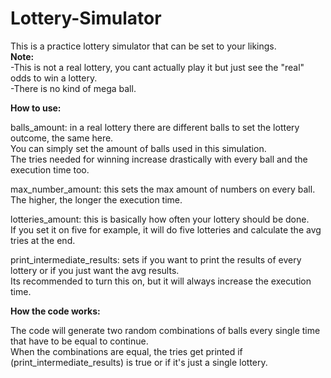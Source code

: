 # Lottery-Simulator  
This is a practice lottery simulator that can be set to your likings.  
**Note:**  
      -This is not a real lottery, you cant actually play it but just see the "real" odds to win a lottery.   
      -There is no kind of mega ball.        
       
      
**How to use:**      
          
balls_amount: in a real lottery there are different balls to set the lottery outcome, the same here.  
You can simply set the amount of balls used in this simulation.  
The tries needed for winning increase drastically with every ball and the execution time too.         
      
max_number_amount: this sets the max amount of numbers on every ball.  
The higher, the longer the execution time.  
  
lotteries_amount: this is basically how often your lottery should be done.  
If you set it on five for example, it will do five lotteries and calculate the avg tries at the end.   
    
print_intermediate_results: sets if you want to print the results of every lottery or if you just want the avg results.  
Its recommended to turn this on, but it will always increase the execution time.   
     
    
**How the code works:**  
      
The code will generate two random combinations of balls every single time that have to be equal to continue.  
When the combinations are equal, the tries get printed if (print_intermediate_results) is true or if it's just a single lottery.     






      
      

